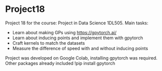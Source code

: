 # Project18
Project 18 for the course: Project in Data Science 1DL505.
Main tasks: 
* Learn about making GPs using https://gpytorch.ai/
* Learn about inducing points and implement them with gpytorch
* Craft kernels to match the datasets
* Measure the difference of speed with and without inducing points


Project was developed on Google Colab, installing gpytorch was required. Other packages already included
!pip install gpytorch
